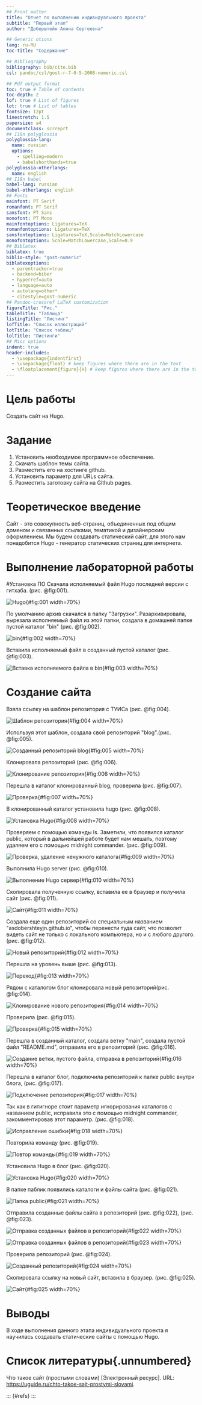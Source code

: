 ```yaml
---
## Front matter
title: "Отчет по выполнению индивидуального проекта"
subtitle: "Первый этап"
author: "Доберштейн Алина Сергеевна"

## Generic otions
lang: ru-RU
toc-title: "Содержание"

## Bibliography
bibliography: bib/cite.bib
csl: pandoc/csl/gost-r-7-0-5-2008-numeric.csl

## Pdf output format
toc: true # Table of contents
toc-depth: 2
lof: true # List of figures
lot: true # List of tables
fontsize: 12pt
linestretch: 1.5
papersize: a4
documentclass: scrreprt
## I18n polyglossia
polyglossia-lang:
  name: russian
  options:
	- spelling=modern
	- babelshorthands=true
polyglossia-otherlangs:
  name: english
## I18n babel
babel-lang: russian
babel-otherlangs: english
## Fonts
mainfont: PT Serif
romanfont: PT Serif
sansfont: PT Sans
monofont: PT Mono
mainfontoptions: Ligatures=TeX
romanfontoptions: Ligatures=TeX
sansfontoptions: Ligatures=TeX,Scale=MatchLowercase
monofontoptions: Scale=MatchLowercase,Scale=0.9
## Biblatex
biblatex: true
biblio-style: "gost-numeric"
biblatexoptions:
  - parentracker=true
  - backend=biber
  - hyperref=auto
  - language=auto
  - autolang=other*
  - citestyle=gost-numeric
## Pandoc-crossref LaTeX customization
figureTitle: "Рис."
tableTitle: "Таблица"
listingTitle: "Листинг"
lofTitle: "Список иллюстраций"
lotTitle: "Список таблиц"
lolTitle: "Листинги"
## Misc options
indent: true
header-includes:
  - \usepackage{indentfirst}
  - \usepackage{float} # keep figures where there are in the text
  - \floatplacement{figure}{H} # keep figures where there are in the text
---
```


# Цель работы

Создать сайт на Hugo.

# Задание

1. Установить необходимое программное обеспечение.
2. Скачать шаблон темы сайта.
3. Разместить его на хостинге github.
4. Установить параметр для URLs сайта.
5. Разместить заготовку сайта на Github pages.

# Теоретическое введение

Сайт - это совокупность веб-страниц, объединенных под общим доменом и связанных ссылками, тематикой и дизайнерским оформлением. Мы будем создавать статический сайт, для этого нам понадобится Hugo - генератор статических страниц для интернета.

# Выполнение лабораторной работы

#Установка ПО
Скачала исполняемый файл Hugo последней версии с гитхаба. (рис. @fig:001).

![Hugo](image/1.png){#fig:001 width=70%}

По умолчанию архив скачался в папку "Загрузки". Разархивировала, вырезала исполняемый файл из этой папки, создала в домашней папке пустой каталог "bin" (рис. @fig:002).

![bin](image/2.png){#fig:002 width=70%}

Вставила исполняемый файл в созданный пустой каталог (рис. @fig:003).

![Вставка исполняемого файла в bin](image/3.png){#fig:003 width=70%}

# Создание сайта

Взяла ссылку на шаблон репозитория с ТУИСа (рис. @fig:004).

![Шаблон репозитория](image/4.png){#fig:004 width=70%}

Используя этот шаблон, создала свой репозиторий "blog".(рис. @fig:005).

![Созданный репозиторий blog](image/5.png){#fig:005 width=70%}

Клонировала репозиторий (рис. @fig:006).

![Клонирование репозитория](image/6.png){#fig:006 width=70%}

Перешла в каталог клонированный blog, проверила (рис. @fig:007).

![Проверка](image/7.png){#fig:007 width=70%}

В клонированный каталог установила hugo (рис. @fig:008).

![Установка Hugo](image/8.png){#fig:008 width=70%}

Проверяем с помощью команды ls. Заметили, что появился каталог public, который в дальнейшей работе будет нам мешать, поэтому удаляем его с помощью midnight commander. (рис. @fig:009).

![Проверка, удаление ненужного каталога](image/9.png){#fig:009 width=70%}

Выполнила Hugo server (рис. @fig:010).

![Выполнение Hugo сервер](image/10.png){#fig:010 width=70%}

Скопировала полученную ссылку, вставила ее в браузер и получила сайт (рис. @fig:011).

![Сайт](image/11.png){#fig:011 width=70%}

Создала еще один репозиторий со специальным названием "asdobershteyjn.github.io", чтобы перенести туда сайт, что позволит видеть сайт не только с локального компьютера, но и с любого другого. (рис. @fig:012).

![Новый репозиторий](image/12.png){#fig:012 width=70%}

Перешла на уровень выше (рис. @fig:013).

![Переход](image/13.png){#fig:013 width=70%}

Рядом с каталогом блог клонировала новый репозиторий(рис. @fig:014).

![Клонирование нового репозитория](image/14.png){#fig:014 width=70%}

Проверила (рис. @fig:015).

![Проверка](image/15.png){#fig:015 width=70%}

Перешла в созданный каталог, создала ветку "main", создала пустой файл "README.md", отправила его в репозиторий (рис. @fig:016).

![Создание ветки, пустого файла, отправка в репозиторий](image/16.png){#fig:016 width=70%}

Перешла в каталог блог, подключила репозиторий к папке public внутри блога, (рис. @fig:017).

![Подключение репозитория](image/17.png){#fig:017 width=70%}

Так как в гитигноре стоит параметр игнорирования каталогов с названием public, исправила это с помощью midnight commander, закомментировав этот параметр. (рис. @fig:018).

![Исправление ошибки](image/18.png){#fig:018 width=70%}

Повторила команду (рис. @fig:019).

![Повтор команды](image/19.png){#fig:019 width=70%}

Установила Hugo в блог (рис. @fig:020).

![Установка Hugo](image/20.png){#fig:020 width=70%}

В папке паблик появились каталоги и файлы сайта (рис. @fig:021).

![Папка public](image/21.png){#fig:021 width=70%}

Отправила созданные файлы сайта в репозиторий (рис. @fig:022), (рис. @fig:023).

![Отправка созданных файлов в репозиторий](image/22.png){#fig:022 width=70%}

![Отправка созданных файлов в репозиторий](image/23.png){#fig:023 width=70%}

Проверила репозиторий (рис. @fig:024).

![Созданный репозиторий](image/25.png){#fig:024 width=70%}

Скопировала ссылку на новый сайт, вставила в браузер. (рис. @fig:025).

![Сайт](image/26.png){#fig:025 width=70%}

# Выводы

В ходе выполнения данного этапа индивидуального проекта я научилась создавать статические сайты с помощью Hugo.

# Список литературы{.unnumbered}

Что такое сайт (простыми словами) [Электронный ресурс]. URL: https://uguide.ru/chto-takoe-sajt-prostymi-slovami.

::: {#refs}
:::

